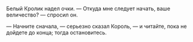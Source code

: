Белый Кролик надел очки.
— Откуда мне следует начать, ваше величество? — спросил он.

— Начните сначала, — серьезно сказал Король, — и читайте, пока не дойдете до конца; тогда остановитесь.